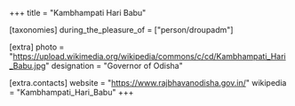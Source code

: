+++
title = "Kambhampati Hari Babu"

[taxonomies]
during_the_pleasure_of = ["person/droupadm"]

[extra]
photo = "https://upload.wikimedia.org/wikipedia/commons/c/cd/Kambhampati_Hari_Babu.jpg"
designation = "Governor of Odisha"

[extra.contacts]
website = "https://www.rajbhavanodisha.gov.in/"
wikipedia = "Kambhampati_Hari_Babu"
+++